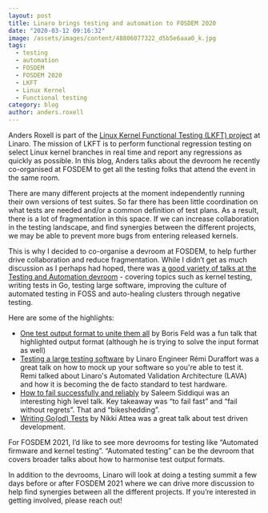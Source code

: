 ```yaml
---
layout: post
title: Linaro brings testing and automation to FOSDEM 2020
date: "2020-03-12 09:16:32"
image: /assets/images/content/48806077322_d5b5e6aaa0_k.jpg
tags:
  - testing
  - automation
  - FOSDEM
  - FOSDEM 2020
  - LKFT
  - Linux Kernel
  - Functional testing
category: blog
author: anders.roxell
---
```


Anders Roxell is part of the [Linux Kernel Functional Testing (LKFT) project](https://lkft.linaro.org/) at Linaro. The mission of LKFT is to perform functional regression testing on select Linux kernel branches in real time and report any regressions as quickly as possible. In this blog, Anders talks about the devroom he recently co-organised at FOSDEM to get all the testing folks that attend the event in the same room.

There are many different projects at the moment independently running their own versions of test suites. So far there has been little coordination on what tests are needed and/or a common definition of test plans. As a result, there is a lot of fragmentation in this space. If we can increase collaboration in the testing landscape, and find synergies between the different projects, we may be able to prevent more bugs from entering released kernels.

This is why I decided to co-organise a devroom at FOSDEM, to help further drive collaboration and reduce fragmentation. While I didn’t get as much discussion as I perhaps had hoped, there was [a good variety of talks at the Testing and Automation devroom](https://fosdem.org/2020/schedule/track/testing_and_automation/) - covering topics such as kernel testing, writing tests in Go, testing large software, improving the culture of automated testing in FOSS and auto-healing clusters through negative testing.

Here are some of the highlights:

- [One test output format to unite them all](https://fosdem.org/2020/schedule/event/testing_one_test_output_format/) by Boris Feld was a fun talk that highlighted output format (although he is trying to solve the input format as well)
- [Testing a large testing software](https://fosdem.org/2020/schedule/event/testing_large_testing_software/) by Linaro Engineer Rémi Duraffort was a great talk on how to mock up your software so you're able to test it. Remi talked about Linaro's Automated Validation Architecture (LAVA) [](https://www.lavasoftware.org/)and how it is becoming the de facto standard to test hardware.
- [How to fail successfully and reliably](https://fosdem.org/2020/schedule/event/testing_fail_successfully_reliably/) by Saleem Siddiqui was an interesting high level talk. Key takeaway was “to fail fast” and “fail without regrets”. That and “bikeshedding”.
- [Writing Go(od) Tests](https://fosdem.org/2020/schedule/event/testing_writing_go_tests/) by Nikki Attea was a great talk about test driven development.

For FOSDEM 2021, I’d like to see more devrooms for testing like “Automated firmware and kernel testing”. “Automated testing” can be the devroom that covers broader talks about how to harmonise test output formats.

In addition to the devrooms, Linaro will look at doing a testing summit a few days before or after FOSDEM 2021 where we can drive more discussion to help find synergies between all the different projects. If you’re interested in getting involved, please reach out!
